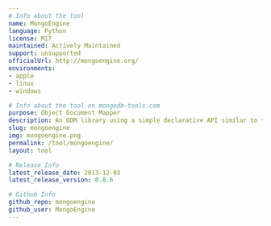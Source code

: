 ```yaml
---
# Info about the tool
name: MongoEngine
language: Python
license: MIT
maintained: Actively Maintained
support: unsupported
officialUrl: http://mongoengine.org/
environments:
- apple
- linux
- windows

# Info about the tool on mongodb-tools.com
purpose: Object Document Mapper
description: An ODM library using a simple declarative API similar to the Django ORM.
slug: mongoengine
img: mongoengine.png
permalink: /tool/mongoengine/
layout: tool

# Release Info
latest_release_date: 2013-12-03
latest_release_version: 0.8.6

# Github Info
github_repo: mongoengine
github_user: MongoEngine
---
```


